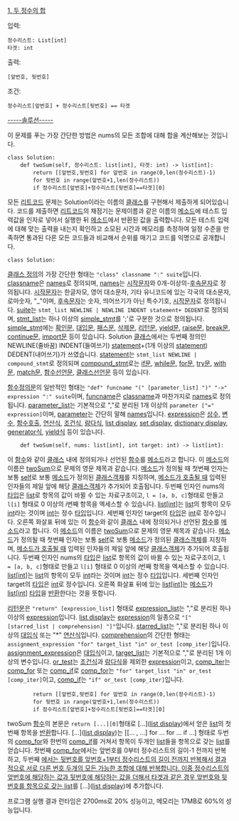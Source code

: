 <a href="https://leetcode.com/problems/two-sum/description/" title="leetcode.com/problems/two-sum/description/">1. 두 정수의 합</a>

입력:
```python3
정수리스트: List[int]
타겟: int
```
출력: 
```python3
[앞번호, 뒷번호]
```
조건: 
```python3
정수리스트[앞번호] + 정수리스트[뒷번호] == 타겟
```
<a href="https://leetcode.com/problems/two-sum/editorial/" title="leetcode.com/problems/two-sum/editorial/">-----솔루션-----</a>

이 문제를 푸는 가장 간단한 방법은 nums의 모든 조합에 대해 합을 계산해보는 것입니다.

```python3
class Solution:
    def twoSum(self, 정수리스트: list[int], 타겟: int) -> list[int]:
        return [[앞번호,뒷번호] for 앞번호 in range(0,len(정수리스트)-1) 
        for 뒷번호 in range(앞번호+1,len(정수리스트)) 
        if 정수리스트[앞번호]+정수리스트[뒷번호]==타겟][0]
```
모든 <a href="https://leetcode.com/" title="leetcode.com">리트코드</a> 문제는 Solution이라는 이름의 <a href="https://docs.python.org/3/tutorial/classes.html" title="docs.python.org/3/tutorial/classes.html">클래스</a>를 구현해서 제출하게 되어있습니다. 코드를 제출하면 <a href="https://leetcode.com/" title="leetcode.com">리트코드</a>의 채점기는 문제이름과 같은 이름의 <a href="https://docs.python.org/3/tutorial/classes.html#method-objects" title="docs.python.org/3/tutorial/classes.html#method-objects">메소드</a>에 테스트 입력값을 인자로 넣어서 실행한 뒤 <a href="https://docs.python.org/3/tutorial/classes.html#method-objects" title="docs.python.org/3/tutorial/classes.html#method-objects">메소드</a>에서 반환된 값을 출력합니다. 모든 테스트 입력에 대해 맞는 출력을 내는지 확인하고 소모된 시간과 메모리를 측정하여 일정 수준을 만족하면 통과된 다른 모든 코드들과 비교해서 순위를 매기고 코드를 익명으로 공개합니다.<br>
```
class Solution:
```
<a href="https://docs.python.org/3/reference/compound_stmts.html#class-definitions" title="docs.python.org/3/reference/compound_stmts.html#class-definitions">클래스 정의</a>의 가장 간단한 형태는 `"class" classname ":" suite`입니다. <a href="https://docs.python.org/3/reference/compound_stmts.html#grammar-token-python-grammar-classname" title="docs.python.org/3/reference/compound_stmts.html#grammar-token-python-grammar-classname">classname</a>은 <a href="https://docs.python.org/3/reference/lexical_analysis.html#identifiers-and-keywords" title="docs.python.org/3/reference/lexical_analysis.html#identifiers-and-keywords">names</a>로 정의되며, <a href="https://docs.python.org/3/reference/lexical_analysis.html#identifiers-and-keywords" title="docs.python.org/3/reference/lexical_analysis.html#identifiers-and-keywords">names</a>는 <a href="https://docs.python.org/3/reference/lexical_analysis.html#grammar-token-python-grammar-xid_start" title="docs.python.org/3/reference/lexical_analysis.html#grammar-token-python-grammar-xid_start">시작문자</a>와 0개-이상의-<a href="https://docs.python.org/3/reference/lexical_analysis.html#grammar-token-python-grammar-xid_continue" title="docs.python.org/3/reference/lexical_analysis.html#grammar-token-python-grammar-xid_continue">후속문자</a>로 정의됩니다. <a href="https://docs.python.org/3/reference/lexical_analysis.html#grammar-token-python-grammar-xid_start" title="docs.python.org/3/reference/lexical_analysis.html#grammar-token-python-grammar-xid_start">시작문자</a>는 한글자모, 영어 대소문자, 기타 유니코드에 있는 각국의 대소문자, 로마숫자, "\_"이며, <a href="https://docs.python.org/3/reference/lexical_analysis.html#grammar-token-python-grammar-xid_continue" title="docs.python.org/3/reference/lexical_analysis.html#grammar-token-python-grammar-xid_continue">후속문자</a>는 숫자, 띄어쓰기가 아닌 특수기호, <a href="https://docs.python.org/3/reference/lexical_analysis.html#grammar-token-python-grammar-xid_start" title="docs.python.org/3/reference/lexical_analysis.html#grammar-token-python-grammar-xid_start">시작문자</a>로 정의됩니다. <a href="https://docs.python.org/3/reference/compound_stmts.html#grammar-token-python-grammar-suite" title="docs.python.org/3/reference/compound_stmts.html#grammar-token-python-grammar-suite">suite</a>는 `stmt_list NEWLINE | NEWLINE INDENT statement+ DEDENT`로 정의되며, <a href="https://docs.python.org/3/reference/compound_stmts.html#grammar-token-python-grammar-stmt_list" title="docs.python.org/3/reference/compound_stmts.html#grammar-token-python-grammar-stmt_list">stmt_list</a>는 하나 이상의 <a href="https://docs.python.org/3/reference/simple_stmts.html#grammar-token-python-grammar-simple_stmt" title="docs.python.org/3/reference/simple_stmts.html#grammar-token-python-grammar-simple_stmt">simple_stmt</a>를 ';'로 구분한 것으로 정의됩니다. <a href="https://docs.python.org/3/reference/simple_stmts.html#grammar-token-python-grammar-simple_stmt" title="docs.python.org/3/reference/simple_stmts.html#grammar-token-python-grammar-simple_stmt">simple_stmt</a>에는 <a href="https://docs.python.org/3/reference/simple_stmts.html#grammar-token-python-grammar-assert_stmt" title="docs.python.org/3/reference/simple_stmts.html#grammar-token-python-grammar-assert_stmt">확인문</a>, <a href="https://docs.python.org/3/reference/simple_stmts.html#grammar-token-python-grammar-assignment_stmt" title="docs.python.org/3/reference/simple_stmts.html#grammar-token-python-grammar-assignment_stmt">대입문</a>, <a href="https://docs.python.org/3/reference/simple_stmts.html#grammar-token-python-grammar-pass_stmt" title="docs.python.org/3/reference/simple_stmts.html#grammar-token-python-grammar-pass_stmt">패스문</a>, <a href="https://docs.python.org/3/reference/simple_stmts.html#grammar-token-python-grammar-del_stmt" title="docs.python.org/3/reference/simple_stmts.html#grammar-token-python-grammar-del_stmt">삭제문</a>, <a href="https://docs.python.org/3/reference/simple_stmts.html#return" title="docs.python.org/3/reference/simple_stmts.html#return">리턴문</a>, <a href="https://docs.python.org/3/reference/expressions.html#yieldexpr" title="docs.python.org/3/reference/expressions.html#yieldexpr">yield문</a>, <a href="https://docs.python.org/3/reference/simple_stmts.html#grammar-token-python-grammar-raise_stmt" title="docs.python.org/3/reference/simple_stmts.html#grammar-token-python-grammar-raise_stmt">raise문</a>, <a href="https://docs.python.org/3/reference/simple_stmts.html#grammar-token-python-grammar-break_stmt" title="docs.python.org/3/reference/simple_stmts.html#grammar-token-python-grammar-break_stmt">break문</a>, <a href="https://docs.python.org/3/reference/simple_stmts.html#grammar-token-python-grammar-continue_stmt" title="docs.python.org/3/reference/simple_stmts.html#grammar-token-python-grammar-continue_stmt">continue문</a>, <a href="https://docs.python.org/3/reference/simple_stmts.html#grammar-token-python-grammar-import_stmt" title="docs.python.org/3/reference/simple_stmts.html#grammar-token-python-grammar-import_stmt">import문</a> 등이 있습니다. Solution <a href="https://docs.python.org/3/tutorial/classes.html" title="docs.python.org/3/tutorial/classes.html">클래스</a>에서는 두번째 정의인 NEWLINE(줄바꿈) INDENT(들여쓰기) <a href="https://docs.python.org/3/reference/compound_stmts.html#grammar-token-python-grammar-statement" title="docs.python.org/3/reference/compound_stmts.html#grammar-token-python-grammar-statement">statement</a>+(1개 이상의 <a href="https://docs.python.org/3/reference/compound_stmts.html#grammar-token-python-grammar-statement" title="docs.python.org/3/reference/compound_stmts.html#grammar-token-python-grammar-statement">statement</a>) DEDENT(내어쓰기)가 쓰였습니다. <a href="https://docs.python.org/3/reference/compound_stmts.html#grammar-token-python-grammar-statement" title="docs.python.org/3/reference/compound_stmts.html#grammar-token-python-grammar-statement">statement</a>는 `stmt_list NEWLINE | compound_stmt`로 정의되며 <a href="https://docs.python.org/3/reference/compound_stmts.html#grammar-token-python-grammar-compound_stmt" title="docs.python.org/3/reference/compound_stmts.html#grammar-token-python-grammar-compound_stmt">compound_stmt</a>로는 <a href="https://docs.python.org/3/reference/compound_stmts.html#grammar-token-python-grammar-if_stmt" title="docs.python.org/3/reference/compound_stmts.html#grammar-token-python-grammar-if_stmt">if문</a>, <a href="https://docs.python.org/3/reference/compound_stmts.html#grammar-token-python-grammar-while_stmt" title="docs.python.org/3/reference/compound_stmts.html#grammar-token-python-grammar-while_stmt">while문</a>, <a href="https://docs.python.org/3/reference/compound_stmts.html#grammar-token-python-grammar-for_stmt" title="docs.python.org/3/reference/compound_stmts.html#grammar-token-python-grammar-for_stmt">for문</a>, <a href="https://docs.python.org/3/reference/compound_stmts.html#grammar-token-python-grammar-try_stmt" title="docs.python.org/3/reference/compound_stmts.html#grammar-token-python-grammar-try_stmt">try문</a>, <a href="https://docs.python.org/3/reference/compound_stmts.html#grammar-token-python-grammar-with_stmt" title="docs.python.org/3/reference/compound_stmts.html#grammar-token-python-grammar-with_stmt">with문</a>, <a href="https://docs.python.org/3/reference/compound_stmts.html#grammar-token-python-grammar-match_stmt" title="docs.python.org/3/reference/compound_stmts.html#grammar-token-python-grammar-match_stmt">match문</a>, <a href="https://docs.python.org/3/reference/compound_stmts.html#grammar-token-python-grammar-funcdef" title="docs.python.org/3/reference/compound_stmts.html#grammar-token-python-grammar-funcdef">함수선언문</a>, <a href="https://docs.python.org/3/reference/compound_stmts.html#grammar-token-python-grammar-classdef" title="docs.python.org/3/reference/compound_stmts.html#grammar-token-python-grammar-classdef">클래스선언문</a> 등이 있습니다.

<a href="https://docs.python.org/3/reference/compound_stmts.html#grammar-token-python-grammar-funcdef" title="docs.python.org/3/reference/compound_stmts.html#grammar-token-python-grammar-funcdef">함수정의문</a>의 일반적인 형태는 `"def" funcname "(" [parameter_list] ")" "->" expression ":" suite`이며, <a href="https://docs.python.org/3/reference/compound_stmts.html#grammar-token-python-grammar-funcdef" title="docs.python.org/3/reference/compound_stmts.html#grammar-token-python-grammar-funcdef">funcname</a>은 <a href="https://docs.python.org/3/reference/compound_stmts.html#grammar-token-python-grammar-classname" title="docs.python.org/3/reference/compound_stmts.html#grammar-token-python-grammar-classname">classname</a>과 마찬가지로 <a href="https://docs.python.org/3/reference/lexical_analysis.html#identifiers-and-keywords" title="docs.python.org/3/reference/lexical_analysis.html#identifiers-and-keywords">names</a>로 정의됩니다. <a href="https://docs.python.org/3/reference/compound_stmts.html#grammar-token-python-grammar-parameter_list" title="docs.python.org/3/reference/compound_stmts.html#grammar-token-python-grammar-parameter_list">parameter_list</a>는 기본적으로 ","로 분리된 1개 이상의 `parameter ["=" expression]`이며, <a href="https://docs.python.org/3/reference/compound_stmts.html#grammar-token-python-grammar-parameter_list" title="docs.python.org/3/reference/compound_stmts.html#grammar-token-python-grammar-parameter_list">parameter</a>는 간단히 말해 <a href="https://docs.python.org/3/reference/lexical_analysis.html#identifiers-and-keywords" title="docs.python.org/3/reference/lexical_analysis.html#identifiers-and-keywords">names</a>입니다. <a href="https://docs.python.org/3/reference/expressions.html" title="docs.python.org/3/reference/expressions.html">expression</a>은 <a href="https://docs.python.org/3/reference/expressions.html#literals" title="docs.python.org/3/reference/expressions.html#literals">상수</a>, <a href="https://docs.python.org/3/reference/expressions.html#primaries" title="docs.python.org/3/reference/expressions.html#primaries">변수</a>, <a href="https://docs.python.org/3/reference/expressions.html#calls" title="docs.python.org/3/reference/expressions.html#calls">함수호출</a>, <a href="https://docs.python.org/3/reference/expressions.html#the-power-operator" title="docs.python.org/3/reference/expressions.html#the-power-operator">연산식</a>, <a href="https://docs.python.org/3/reference/expressions.html#conditional-expressions" title="docs.python.org/3/reference/expressions.html#conditional-expressions">조건식</a>, <a href="https://docs.python.org/3/reference/expressions.html#lambda" title="docs.python.org/3/reference/expressions.html#lambda">람다식</a>, <a href="https://docs.python.org/3/reference/expressions.html#list-displays" title="docs.python.org/3/reference/expressions.html#list-displays">list display</a>, <a href="https://docs.python.org/3/reference/expressions.html#set-displays" title="docs.python.org/3/reference/expressions.html#set-displays">set display</a>, <a href="https://docs.python.org/3/reference/expressions.html#dictionary-displays" title="docs.python.org/3/reference/expressions.html#dictionary-displays">dictionary display</a>, <a href="https://docs.python.org/3/reference/expressions.html#generator-expressions" title="docs.python.org/3/reference/expressions.html#generator-expressions">generator식</a>, <a href="https://docs.python.org/3/reference/expressions.html#yield-expressions" title="docs.python.org/3/reference/expressions.html#yield-expressions">yield식</a> 등이 있습니다. 
```
    def twoSum(self, nums: list[int], int target: int) -> list[int]: 
```
이 <a href="https://docs.python.org/3/tutorial/controlflow.html#defining-functions" title="docs.python.org/3/tutorial/controlflow.html#defining-functions">함수</a>와 같이 <a href="https://docs.python.org/3/tutorial/classes.html" title="docs.python.org/3/tutorial/classes.html">클래스</a> 내에 정의되거나 선언된 <a href="https://docs.python.org/3/tutorial/controlflow.html#defining-functions" title="docs.python.org/3/tutorial/controlflow.html#defining-functions">함수</a>를 <a href="https://docs.python.org/3/tutorial/classes.html#method-objects" title="docs.python.org/3/tutorial/classes.html#method-objects">메소드</a>라고 합니다. 이 <a href="https://docs.python.org/3/tutorial/classes.html#method-objects" title="docs.python.org/3/tutorial/classes.html#method-objects">메소드</a>의 이름은 <a href="https://leetcode.com/problems/two-sum/description/" title="leetcode.com/problems/two-sum/description/">twoSum</a>으로 문제의 영문 제목과 같습니다. <a href="https://docs.python.org/3/tutorial/classes.html#method-objects" title="docs.python.org/3/tutorial/classes.html#method-objects">메소드</a>가 정의될 때 첫번째 인자는 보통 <a href="https://docs.python.org/3/tutorial/classes.html#random-remarks" title="docs.python.org/3/tutorial/classes.html#random-remarks">self</a>로 보통 <a href="https://docs.python.org/3/tutorial/classes.html#method-objects" title="docs.python.org/3/tutorial/classes.html#method-objects">메소드</a>가 정의된 <a href="https://docs.python.org/3/tutorial/classes.html#class-objects" title="docs.python.org/3/tutorial/classes.html#class-objects">클래스객체</a>를 지칭하며, <a href="https://docs.python.org/3/tutorial/classes.html#method-objects" title="docs.python.org/3/tutorial/classes.html#method-objects">메소드가 호출될 때</a> 입력된 인자들의 제일 앞에 해당 <a href="https://docs.python.org/3/tutorial/classes.html#class-objects" title="docs.python.org/3/tutorial/classes.html#class-objects">클래스객체</a>가 추가되어 호출됩니다. 두번째 인자인 nums의 <a href="https://docs.python.org/3/library/stdtypes.html" title="docs.python.org/3/library/stdtypes.html">타입</a>은 <a href="https://docs.python.org/3/library/stdtypes.html#lists" title="docs.python.org/3/library/stdtypes.html#lists">list</a>로 항목의 값이 바뀔 수 있는 자료구조이고, `l = [a, b, c]`형태로 만들고 `l[i]` 형태로 0 이상의 <i>i</i>번째 항목을 엑세스할 수 있습니다. <a href="https://docs.python.org/3/library/stdtypes.html#generic-alias-type" title="https://docs.python.org/3/library/stdtypes.html#generic-alias-type">list[int]</a>는 <a href="https://docs.python.org/3/library/stdtypes.html#lists" title="docs.python.org/3/library/stdtypes.html#lists">list</a>의 항목이 모두 <a href="https://docs.python.org/3/library/stdtypes.html#numeric-types-int-float-complex" title="docs.python.org/3/library/stdtypes.html#numeric-types-int-float-complex">int</a>라는 것이며 <a href="https://docs.python.org/3/library/stdtypes.html#numeric-types-int-float-complex" title="docs.python.org/3/library/stdtypes.html#numeric-types-int-float-complex">int</a>는 정수 <a href="https://docs.python.org/3/library/stdtypes.html" title="docs.python.org/3/library/stdtypes.html">타입</a>입니다. 세번째 인자인 target의 <a href="https://docs.python.org/3/library/stdtypes.html" title="docs.python.org/3/library/stdtypes.html">타입</a>은 <a href="https://docs.python.org/3/library/stdtypes.html#numeric-types-int-float-complex" title="docs.python.org/3/library/stdtypes.html#numeric-types-int-float-complex">int</a>로 정수입니다. 오른쪽 화살표 뒤에 있는 
이 <a href="https://docs.python.org/3/tutorial/controlflow.html#defining-functions" title="docs.python.org/3/tutorial/controlflow.html#defining-functions">함수</a>와 같이 <a href="https://docs.python.org/3/tutorial/classes.html" title="docs.python.org/3/tutorial/classes.html">클래스</a> 내에 정의되거나 선언된 <a href="https://docs.python.org/3/tutorial/controlflow.html#defining-functions" title="docs.python.org/3/tutorial/controlflow.html#defining-functions">함수</a>를 <a href="https://docs.python.org/3/tutorial/classes.html#method-objects" title="docs.python.org/3/tutorial/classes.html#method-objects">메소드</a>라고 합니다. 이 <a href="https://docs.python.org/3/tutorial/classes.html#method-objects" title="docs.python.org/3/tutorial/classes.html#method-objects">메소드</a>의 이름은 <a href="https://leetcode.com/problems/two-sum/description/" title="leetcode.com/problems/two-sum/description/">twoSum</a>으로 문제의 영문 제목과 같습니다. <a href="https://docs.python.org/3/tutorial/classes.html#method-objects" title="docs.python.org/3/tutorial/classes.html#method-objects">메소드</a>가 정의될 때 첫번째 인자는 보통 <a href="https://docs.python.org/3/tutorial/classes.html#random-remarks" title="docs.python.org/3/tutorial/classes.html#random-remarks">self</a>로 보통 <a href="https://docs.python.org/3/tutorial/classes.html#method-objects" title="docs.python.org/3/tutorial/classes.html#method-objects">메소드</a>가 정의된 <a href="https://docs.python.org/3/tutorial/classes.html#class-objects" title="docs.python.org/3/tutorial/classes.html#class-objects">클래스객체</a>를 지칭하며, <a href="https://docs.python.org/3/tutorial/classes.html#method-objects" title="docs.python.org/3/tutorial/classes.html#method-objects">메소드가 호출될 때</a> 입력된 인자들의 제일 앞에 해당 <a href="https://docs.python.org/3/tutorial/classes.html#class-objects" title="docs.python.org/3/tutorial/classes.html#class-objects">클래스객체</a>가 추가되어 호출됩니다. 두번째 인자인 nums의 <a href="https://docs.python.org/3/library/stdtypes.html" title="docs.python.org/3/library/stdtypes.html">타입</a>은 <a href="https://docs.python.org/3/library/stdtypes.html#lists" title="docs.python.org/3/library/stdtypes.html#lists">list</a>로 항목의 값이 바뀔 수 있는 자료구조이고, `l = [a, b, c]`형태로 만들고 `l[i]` 형태로 0 이상의 <i>i</i>번째 항목을 엑세스할 수 있습니다. <a href="https://docs.python.org/3/library/stdtypes.html#generic-alias-type" title="https://docs.python.org/3/library/stdtypes.html#generic-alias-type">list[int]</a>는 <a href="https://docs.python.org/3/library/stdtypes.html#lists" title="docs.python.org/3/library/stdtypes.html#lists">list</a>의 항목이 모두 <a href="https://docs.python.org/3/library/stdtypes.html#numeric-types-int-float-complex" title="docs.python.org/3/library/stdtypes.html#numeric-types-int-float-complex">int</a>라는 것이며 <a href="https://docs.python.org/3/library/stdtypes.html#numeric-types-int-float-complex" title="docs.python.org/3/library/stdtypes.html#numeric-types-int-float-complex">int</a>는 정수 <a href="https://docs.python.org/3/library/stdtypes.html" title="docs.python.org/3/library/stdtypes.html">타입</a>입니다. 세번째 인자인 target의 <a href="https://docs.python.org/3/library/stdtypes.html" title="docs.python.org/3/library/stdtypes.html">타입</a>은 <a href="https://docs.python.org/3/library/stdtypes.html#numeric-types-int-float-complex" title="docs.python.org/3/library/stdtypes.html#numeric-types-int-float-complex">int</a>로 정수입니다. 오른쪽 화살표 뒤에 있는 <a href="https://docs.python.org/3/library/stdtypes.html#generic-alias-type" title="https://docs.python.org/3/library/stdtypes.html#generic-alias-type">list[int]</a>는 <a href="https://docs.python.org/3/tutorial/classes.html#method-objects" title="docs.python.org/3/tutorial/classes.html#method-objects">메소드</a>가 <a href="https://docs.python.org/3/library/stdtypes.html#generic-alias-type" title="https://docs.python.org/3/library/stdtypes.html#generic-alias-type">list[int]</a> <a href="https://docs.python.org/3/library/stdtypes.html" title="docs.python.org/3/library/stdtypes.html">타입</a>을 <a href="https://docs.python.org/3/reference/simple_stmts.html#return" title="docs.python.org/3/reference/simple_stmts.html#return">반환</a>한다는 것을 뜻합니다.

<a href="https://docs.python.org/3/reference/simple_stmts.html#return" title="docs.python.org/3/reference/simple_stmts.html#return">리턴문</a>은 `"return" [expression_list]` 형태로 <a href="https://docs.python.org/3/reference/expressions.html#grammar-token-python-grammar-expression_list" title="docs.python.org/3/reference/expressions.html#grammar-token-python-grammar-expression_list">expression_list</a>는 ","로 분리된 하나 이상의 <a href="https://docs.python.org/3/reference/expressions.html" title="docs.python.org/3/reference/expressions.html">expression</a>입니다. <a href="https://docs.python.org/3/reference/expressions.html#list-displays" title="docs.python.org/3/reference/expressions.html#list-displays">list display</a>는 <a href="https://docs.python.org/3/reference/expressions.html" title="docs.python.org/3/reference/expressions.html">expression</a>의 일종으로 `"[" [starred_list | comprehension] "]"`입니다. <a href="https://docs.python.org/3/reference/expressions.html#grammar-token-python-grammar-starred_list" title="docs.python.org/3/reference/expressions.html#grammar-token-python-grammar-starred_list">starred_list</a>는 ","로 분리된 하나 이상의 <a href="https://docs.python.org/3/reference/expressions.html#grammar-token-python-grammar-assignment_expression" title="docs.python.org/3/reference/expressions.html#grammar-token-python-grammar-assignment_expression">대입식</a> 또는 "*" <a href="https://docs.python.org/3/reference/expressions.html#grammar-token-python-grammar-or_expr" title="docs.python.org/3/reference/expressions.html#grammar-token-python-grammar-or_expr">연산식</a>입니다. <a href="https://docs.python.org/3/reference/expressions.html#grammar-token-python-grammar-comprehension" title="docs.python.org/3/reference/expressions.html#grammar-token-python-grammar-comprehension">comprehension</a>의 간단한 형태는 `assignment_expression "for" target_list "in" or_test [comp_iter]`입니다. <a href="https://docs.python.org/3/reference/expressions.html#grammar-token-python-grammar-assignment_expression" title="docs.python.org/3/reference/expressions.html#grammar-token-python-grammar-assignment_expression">assignment_expression</a>은 <a href="https://docs.python.org/3/reference/expressions.html#grammar-token-python-grammar-assignment_expression" title="docs.python.org/3/reference/expressions.html#grammar-token-python-grammar-assignment_expression">대입식</a>이고, <a href="https://docs.python.org/3/reference/simple_stmts.html#grammar-token-python-grammar-target_list" title="docs.python.org/3/reference/simple_stmts.html#grammar-token-python-grammar-target_list">target_list</a>는 기본적으로 ","로 분리된 1개 이상의 변수입니다. <a href="https://docs.python.org/3/reference/expressions.html#grammar-token-python-grammar-or_expr" title="docs.python.org/3/reference/expressions.html#grammar-token-python-grammar-or_expr">or_test</a>는 <a href="https://docs.python.org/3/reference/expressions.html#conditional-expressions" title="docs.python.org/3/reference/expressions.html#conditional-expressions">조건식</a>과 <a href="https://docs.python.org/3/reference/expressions.html#lambda" title="docs.python.org/3/reference/expressions.html#lambda">람다식</a>을 제외한 <a href="https://docs.python.org/3/reference/expressions.html" title="docs.python.org/3/reference/expressions.html">expression</a>이고, <a href="https://docs.python.org/3/reference/expressions.html#grammar-token-python-grammar-comp_iter" title="docs.python.org/3/reference/expressions.html#grammar-token-python-grammar-comp_iter">comp_iter</a>는 <a href="https://docs.python.org/3/reference/expressions.html#grammar-token-python-grammar-comp_for" title="docs.python.org/3/reference/expressions.html#grammar-token-python-grammar-comp_for">comp_for</a> 또는 <a href="https://docs.python.org/3/reference/expressions.html#grammar-token-python-grammar-comp_if" title="docs.python.org/3/reference/expressions.html#grammar-token-python-grammar-comp_if">comp_if</a>로 <a href="https://docs.python.org/3/reference/expressions.html#grammar-token-python-grammar-comp_for" title="docs.python.org/3/reference/expressions.html#grammar-token-python-grammar-comp_for">comp_for</a>는 `"for" target_list "in" or_test [comp_iter]`이고, <a href="https://docs.python.org/3/reference/expressions.html#grammar-token-python-grammar-comp_if" title="docs.python.org/3/reference/expressions.html#grammar-token-python-grammar-comp_if">comp_if</a>는 `"if" or_test [comp_iter]`입니다. 
```
        return [[앞번호,뒷번호] for 앞번호 in range(0,len(정수리스트)-1) 
        for 뒷번호 in range(앞번호+1,len(정수리스트)) 
        if 정수리스트[앞번호]+정수리스트[뒷번호]==타겟][0]
```
twoSum <a href="https://docs.python.org/3/tutorial/controlflow.html#defining-functions" title="docs.python.org/3/tutorial/controlflow.html#defining-functions">함수</a>의 본문은 `return [...][0]`형태로 [...](<a href="https://docs.python.org/3/reference/expressions.html#list-displays" title="docs.python.org/3/reference/expressions.html#list-displays">list display</a>)에서 얻은 <a href="https://docs.python.org/3/library/stdtypes.html#lists" title="docs.python.org/3/library/stdtypes.html#lists">list</a>의 첫번째 항목을 <a href="https://docs.python.org/3/reference/simple_stmts.html#return" title="docs.python.org/3/reference/simple_stmts.html#return">반환</a>합니다. [...](<a href="https://docs.python.org/3/reference/expressions.html#list-displays" title="docs.python.org/3/reference/expressions.html#list-displays">list display</a>)는 [[... , ...] for ... for ... if ...] 형태로 두번의 <a href="https://docs.python.org/3/reference/expressions.html#grammar-token-python-grammar-comp_for" title="docs.python.org/3/reference/expressions.html#grammar-token-python-grammar-comp_for">comp_for</a>와 한번의 <a href="https://docs.python.org/3/reference/expressions.html#grammar-token-python-grammar-comp_if" title="docs.python.org/3/reference/expressions.html#grammar-token-python-grammar-comp_if">comp_if</a>를 거쳐서 항목이 두개인 <a href="https://docs.python.org/3/library/stdtypes.html#lists" title="docs.python.org/3/library/stdtypes.html#lists">list</a>들을 항목으로 갖는 <a href="https://docs.python.org/3/library/stdtypes.html#lists" title="docs.python.org/3/library/stdtypes.html#lists">list</a>를 얻습니다. 첫번째 <a href="https://docs.python.org/3/reference/expressions.html#grammar-token-python-grammar-comp_for" title="docs.python.org/3/reference/expressions.html#grammar-token-python-grammar-comp_for">comp_for</a>에서는 앞번호를 0부터 정수리스트의 길이-1 전까지 반복하고, 두번째 <a href="https://docs.python.org/3/reference/expressions.html#grammar-token-python-grammar-comp_for" title="docs.python.org/3/reference/expressions.html#grammar-token-python-grammar-comp_for">에서는 뒷번호를 앞번호+1부터 정수리스트의 길이 전까지 반복해서 결과적으로 서로 다른 번호 두개의 모든 가능한 조합에 대해 반복합니다. 이중 정수리스트의 앞번호에 해당하는 값과 뒷번호에 해당하는 값을 더해서 타겟과 같은 경우 앞번호와 뒷번호를 항목으로 갖는 <a href="https://docs.python.org/3/library/stdtypes.html#lists" title="docs.python.org/3/library/stdtypes.html#lists">list</a>를 [...](<a href="https://docs.python.org/3/reference/expressions.html#list-displays" title="docs.python.org/3/reference/expressions.html#list-displays">list display</a>)에 추가합니다. 

프로그램 실행 결과 런타임은 2700ms로 20% 성능이고, 메모리는 17MB로 60%의 성능입니다.
